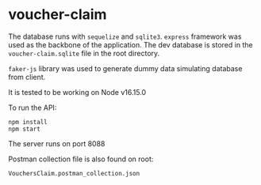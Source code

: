 # voucher-claim

The database runs with `sequelize` and `sqlite3`. `express` framework was used as the backbone of the application. The dev database is stored in the `voucher-claim.sqlite` file in the root directory. 

`faker-js` library was used to generate dummy data simulating database from client.

It is tested to be working on Node v16.15.0

To run the API:

```
npm install
npm start
```

The server runs on port 8088

Postman collection file is also found on root:

```
VouchersClaim.postman_collection.json
```
